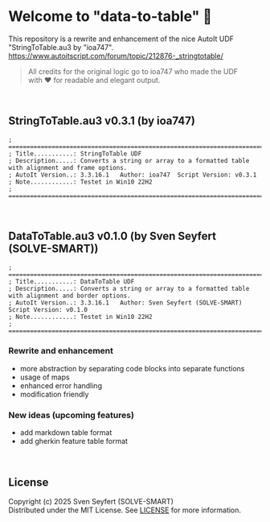 # Welcome to "data-to-table" 👋

This repository is a rewrite and enhancement of the nice AutoIt UDF "StringToTable.au3 by "ioa747".<br>
https://www.autoitscript.com/forum/topic/212876-_stringtotable/

> All credits for the original logic go to ioa747 who made the UDF<br>
> with ❤️ for readable and elegant output.

<br>

## StringToTable.au3 v0.3.1 (by ioa747)

    ; ====================================================================================================
    ; Title...........: StringToTable UDF
    ; Description.....: Converts a string or array to a formatted table with alignment and frame options.
    ; AutoIt Version..: 3.3.16.1   Author: ioa747  Script Version: v0.3.1
    ; Note............: Testet in Win10 22H2
    ; ====================================================================================================

<br>

## DataToTable.au3 v0.1.0 (by Sven Seyfert (SOLVE-SMART))

    ; ====================================================================================================
    ; Title...........: DataToTable UDF
    ; Description.....: Converts a string or array to a formatted table with alignment and border options.
    ; AutoIt Version..: 3.3.16.1   Author: Sven Seyfert (SOLVE-SMART)   Script Version: v0.1.0
    ; Note............: Testet in Win10 22H2
    ; ====================================================================================================

### Rewrite and enhancement

- more abstraction by separating code blocks into separate functions
- usage of maps
- enhanced error handling
- modification friendly

### New ideas (upcoming features)

- add markdown table format
- add gherkin feature table format

<br>

## License

Copyright (c) 2025 Sven Seyfert (SOLVE-SMART)<br>
Distributed under the MIT License. See [LICENSE](https://github.com/sven-seyfert/data-to-table/blob/main/LICENSE.md) for more information.
